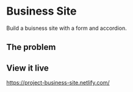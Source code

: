 # Business Site
Build a buisness site with a form and accordion.

## The problem


## View it live
https://project-business-site.netlify.com/
